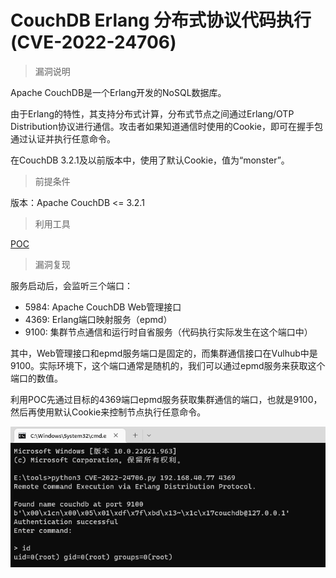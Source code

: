 # CouchDB Erlang 分布式协议代码执行 (CVE-2022-24706)

> 漏洞说明

Apache CouchDB是一个Erlang开发的NoSQL数据库。

由于Erlang的特性，其支持分布式计算，分布式节点之间通过Erlang/OTP Distribution协议进行通信。攻击者如果知道通信时使用的Cookie，即可在握手包通过认证并执行任意命令。

在CouchDB 3.2.1及以前版本中，使用了默认Cookie，值为“monster”。 



> 前提条件

版本：Apache CouchDB <= 3.2.1



> 利用工具

[POC](https://github.com/vulhub/vulhub/blob/master/couchdb/CVE-2022-24706/poc.py)



> 漏洞复现

服务启动后，会监听三个端口：

- 5984: Apache CouchDB Web管理接口
- 4369: Erlang端口映射服务（epmd）
- 9100: 集群节点通信和运行时自省服务（代码执行实际发生在这个端口中）

其中，Web管理接口和epmd服务端口是固定的，而集群通信接口在Vulhub中是9100。实际环境下，这个端口通常是随机的，我们可以通过epmd服务来获取这个端口的数值。



利用POC先通过目标的4369端口epmd服务获取集群通信的端口，也就是9100，然后再使用默认Cookie来控制节点执行任意命令。

![image-20221231130944100](../img/Apache-CouchDB_CVE-2022-24706-/image-20221231130944100.png)